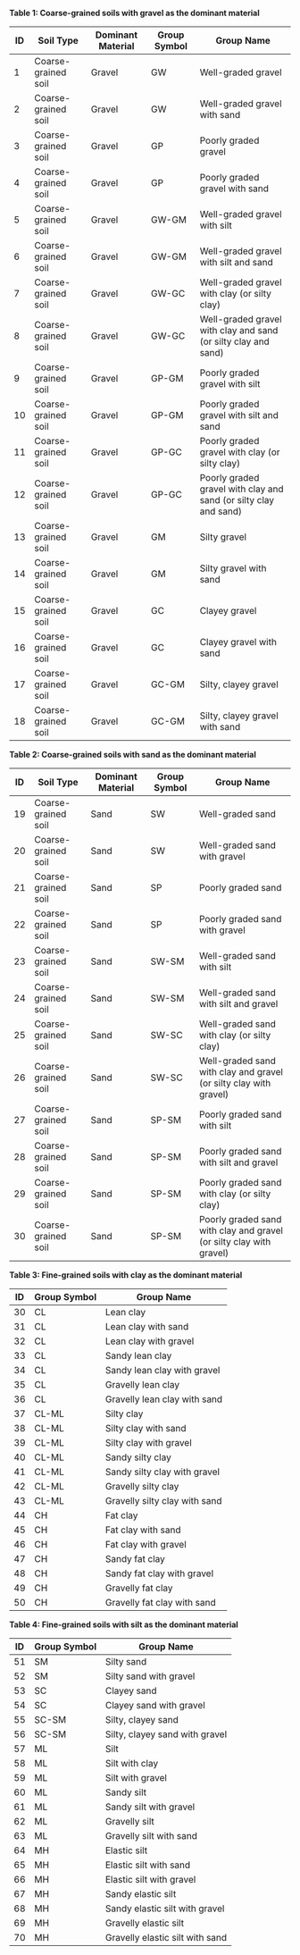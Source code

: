 **Table 1: Coarse-grained soils with gravel as the dominant material**

| ID | Soil Type | Dominant Material | Group Symbol | Group Name |
| -- | --------- | ----------------- | ------------ | ---------- |
| 1 | Coarse-grained soil | Gravel | GW | Well-graded gravel |
| 2 | Coarse-grained soil | Gravel | GW | Well-graded gravel with sand |
| 3 | Coarse-grained soil | Gravel | GP | Poorly graded gravel |
| 4 | Coarse-grained soil | Gravel | GP | Poorly graded gravel with sand |
| 5 | Coarse-grained soil | Gravel | GW-GM | Well-graded gravel with silt |
| 6 | Coarse-grained soil | Gravel | GW-GM | Well-graded gravel with silt and sand |
| 7 | Coarse-grained soil | Gravel | GW-GC | Well-graded gravel with clay (or silty clay) |
| 8 | Coarse-grained soil | Gravel | GW-GC | Well-graded gravel with clay and sand (or silty clay and sand) |
| 9 | Coarse-grained soil | Gravel | GP-GM | Poorly graded gravel with silt |
| 10 | Coarse-grained soil | Gravel | GP-GM | Poorly graded gravel with silt and sand |
| 11 | Coarse-grained soil | Gravel | GP-GC | Poorly graded gravel with clay (or silty clay) |
| 12 | Coarse-grained soil | Gravel | GP-GC | Poorly graded gravel with clay and sand (or silty clay and sand) |
| 13 | Coarse-grained soil | Gravel | GM | Silty gravel |
| 14 | Coarse-grained soil | Gravel | GM | Silty gravel with sand |
| 15 | Coarse-grained soil | Gravel | GC | Clayey gravel |
| 16 | Coarse-grained soil | Gravel | GC | Clayey gravel with sand |
| 17 | Coarse-grained soil | Gravel | GC-GM | Silty, clayey gravel |
| 18 | Coarse-grained soil | Gravel | GC-GM | Silty, clayey gravel with sand |

**Table 2: Coarse-grained soils with sand as the dominant material**

| ID | Soil Type | Dominant Material | Group Symbol | Group Name |
| -- | --------- | ----------------- | ------------ | ---------- |
| 19 | Coarse-grained soil | Sand | SW | Well-graded sand |
| 20 | Coarse-grained soil | Sand | SW | Well-graded sand with gravel |
| 21 | Coarse-grained soil | Sand | SP | Poorly graded sand |
| 22 | Coarse-grained soil | Sand | SP | Poorly graded sand with gravel |
| 23 | Coarse-grained soil | Sand | SW-SM | Well-graded sand with silt |
| 24 | Coarse-grained soil | Sand | SW-SM | Well-graded sand with silt and gravel |
| 25 | Coarse-grained soil | Sand | SW-SC | Well-graded sand with clay (or silty clay) |
| 26 | Coarse-grained soil | Sand | SW-SC | Well-graded sand with clay and gravel (or silty clay with gravel) |
| 27 | Coarse-grained soil | Sand | SP-SM | Poorly graded sand with silt |
| 28 | Coarse-grained soil | Sand | SP-SM | Poorly graded sand with silt and gravel |
| 29 | Coarse-grained soil | Sand | SP-SM | Poorly graded sand with clay (or silty clay) |
| 30 | Coarse-grained soil | Sand | SP-SM | Poorly graded sand with clay and gravel (or silty clay with gravel) |

**Table 3: Fine-grained soils with clay as the dominant material**

| ID | Group Symbol | Group Name |
| -- | ------------ | ---------- |
| 30 | CL | Lean clay |
| 31 | CL | Lean clay with sand |
| 32 | CL | Lean clay with gravel |
| 33 | CL | Sandy lean clay |
| 34 | CL | Sandy lean clay with gravel |
| 35 | CL | Gravelly lean clay |
| 36 | CL | Gravelly lean clay with sand |
| 37 | CL-ML | Silty clay |
| 38 | CL-ML | Silty clay with sand |
| 39 | CL-ML | Silty clay with gravel |
| 40 | CL-ML | Sandy silty clay |
| 41 | CL-ML | Sandy silty clay with gravel |
| 42 | CL-ML | Gravelly silty clay |
| 43 | CL-ML | Gravelly silty clay with sand |
| 44 | CH | Fat clay |
| 45 | CH | Fat clay with sand |
| 46 | CH | Fat clay with gravel |
| 47 | CH | Sandy fat clay |
| 48 | CH | Sandy fat clay with gravel |
| 49 | CH | Gravelly fat clay |
| 50 | CH | Gravelly fat clay with sand |

**Table 4: Fine-grained soils with silt as the dominant material**

| ID | Group Symbol | Group Name |
| -- | ------------ | ---------- |
| 51 | SM | Silty sand |
| 52 | SM | Silty sand with gravel |
| 53 | SC | Clayey sand |
| 54 | SC | Clayey sand with gravel |
| 55 | SC-SM | Silty, clayey sand |
| 56 | SC-SM | Silty, clayey sand with gravel |
| 57 | ML | Silt |
| 58 | ML | Silt with clay |
| 59 | ML | Silt with gravel |
| 60 | ML | Sandy silt |
| 61 | ML | Sandy silt with gravel |
| 62 | ML | Gravelly silt |
| 63 | ML | Gravelly silt with sand |
| 64 | MH | Elastic silt |
| 65 | MH | Elastic silt with sand |
| 66 | MH | Elastic silt with gravel |
| 67 | MH | Sandy elastic silt |
| 68 | MH | Sandy elastic silt with gravel |
| 69 | MH | Gravelly elastic silt |
| 70 | MH | Gravelly elastic silt with sand |